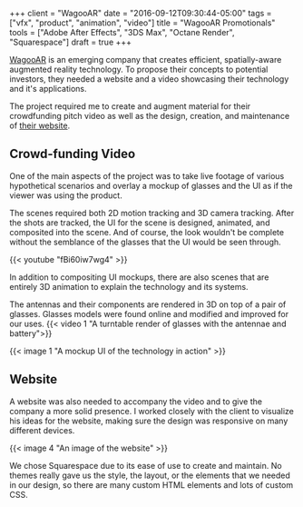 +++
client = "WagooAR"
date = "2016-09-12T09:30:44-05:00"
tags = ["vfx", "product", "animation", "video"]
title = "WagooAR Promotionals"
tools = ["Adobe After Effects", "3DS Max", "Octane Render", "Squarespace"]
draft = true
+++

[WagooAR](http://www.wagooar.com/) is an emerging company that creates efficient, spatially-aware augmented reality technology. To propose their concepts  to potential investors, they needed a website and a video showcasing their technology and it's applications.

The project required me to create and augment material for their crowdfunding pitch video as well as the design, creation, and maintenance of [their website](http://www.wagooar.com/).

## Crowd-funding Video

One of the main aspects of the project was to take live footage of various hypothetical scenarios and overlay a mockup of glasses and the UI as if the viewer was using the product.

The scenes required both 2D motion tracking and 3D camera tracking. After the shots are tracked, the UI for the scene is designed, animated, and composited into the scene. And of course, the look wouldn't be complete without the semblance of the glasses that the UI would be seen through.

{{< youtube "fBi60iw7wg4" >}}

In addition to compositing UI mockups, there are also scenes that are entirely 3D animation to explain the technology and its systems.

The antennas and their components are rendered in 3D on top of a pair of glasses. Glasses models were found online and modified and improved for our uses.
{{< video 1 "A turntable render of glasses with the antennae and battery">}}

{{< image 1 "A mockup UI of the technology in action" >}}

## Website

A website was also needed to accompany the video and to give the company a more solid presence. I worked closely with the client to visualize his ideas for the website, making sure the design was responsive on many different devices.

{{< image 4 "An image of the website" >}}

We chose Squarespace due to its ease of use to create and maintain. No themes really gave us the style, the layout, or the elements that we needed in our design, so there are many custom HTML elements and lots of custom CSS.
